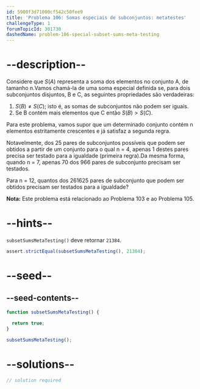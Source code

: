 ```yaml
---
id: 5900f3d71000cf542c50fee9
title: 'Problema 106: Somas especiais de subconjuntos: metatestes'
challengeType: 1
forumTopicId: 301730
dashedName: problem-106-special-subset-sums-meta-testing
---
```


# --description--

Considere que $S(A)$ representa a soma dos elementos no conjunto A, de tamanho n.Vamos chamá-la de uma soma especial definida se, para dois subconjuntos disjuntos, B e C, as seguintes propriedades são verdadeiras:

1. $S(B) ≠ S(C)$; isto é, as somas de subconjuntos não podem ser iguais.
2. Se B contém mais elementos que C então $S(B) > S(C)$.

Para este problema, vamos supor que um determinado conjunto contém n elementos estritamente crescentes e já satisfaz a segunda regra.

Notavelmente, dos 25 pares de subconjuntos possíveis que podem ser obtidos a partir de um conjunto para o qual n = 4, apenas 1 destes pares precisa ser testado para a igualdade (primeira regra).Da mesma forma, quando n = 7, apenas 70 dos 966 pares de subconjunto precisam ser testados.

Para n = 12, quantos dos 261625 pares de subconjunto que podem ser obtidos precisam ser testados para a igualdade?

**Nota:** Este problema está relacionado ao Problema 103 e ao Problema 105.

# --hints--

`subsetSumsMetaTesting()` deve retornar `21384`.

```js
assert.strictEqual(subsetSumsMetaTesting(), 21384);
```

# --seed--

## --seed-contents--

```js
function subsetSumsMetaTesting() {

  return true;
}

subsetSumsMetaTesting();
```

# --solutions--

```js
// solution required
```

